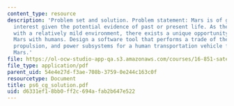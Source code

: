 ```yaml
---
content_type: resource
description: 'Problem set and solution. Problem statement: Mars is of great scientific
  interest given the potential evidence of past or present life. As the closest planet
  with a relatively mild environment, there exists a unique opportunity to explore
  Mars with humans. Design a software tool that performs a trade of the life support,
  propulsion, and power subsystems for a human transportation vehicle from Earth to
  Mars.'
file: https://ol-ocw-studio-app-qa.s3.amazonaws.com/courses/16-851-satellite-engineering-fall-2003/d6331ef18bb0ff2c694afab2b647e522_ps6_cg_solution.pdf
file_type: application/pdf
parent_uid: 54e4e27d-f3ae-708b-3759-0e244c163c0f
resourcetype: Document
title: ps6_cg_solution.pdf
uid: d6331ef1-8bb0-ff2c-694a-fab2b647e522
---
```


